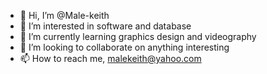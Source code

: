 - 👋 Hi, I’m @Male-keith
- 👀 I’m interested in software and database
- 🌱 I’m currently learning graphics design and videography
- 💞️ I’m looking to collaborate on anything interesting
- 📫 How to reach me, malekeith@yahoo.com

<!---
Male-keith/Male-keith is a ✨ special ✨ repository because its `README.md` (this file) appears on your GitHub profile.
You can click the Preview link to take a look at your changes.
--->
